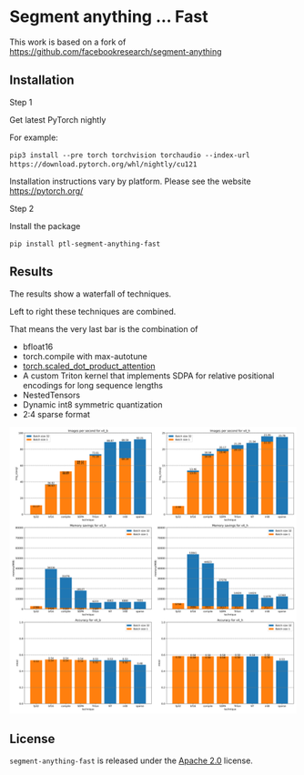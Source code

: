 # Segment anything ... Fast

This work is based on a fork of https://github.com/facebookresearch/segment-anything


## Installation


Step 1

Get latest PyTorch nightly


For example:
```
pip3 install --pre torch torchvision torchaudio --index-url https://download.pytorch.org/whl/nightly/cu121
```

Installation instructions vary by platform. Please see the website https://pytorch.org/


Step 2

Install the package

```
pip install ptl-segment-anything-fast
```

## Results

The results show a waterfall of techniques.

Left to right these techniques are combined.

That means the very last bar is the combination of
- bfloat16
- torch.compile with max-autotune
- [torch.scaled_dot_product_attention](https://pytorch.org/docs/main/generated/torch.nn.functional.scaled_dot_product_attention.html)
- A custom Triton kernel that implements SDPA for relative positional encodings for long sequence lengths
- NestedTensors
- Dynamic int8 symmetric quantization
- 2:4 sparse format

![High level results](experiments/bar_chart.svg)

## License

`segment-anything-fast` is released under the [Apache 2.0](https://github.com/pytorch-labs/segment-anything-fast/main/LICENSE) license.
